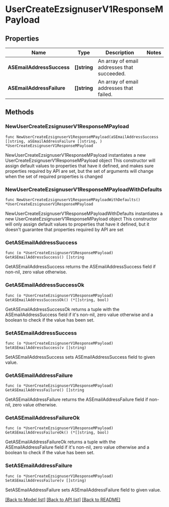 # UserCreateEzsignuserV1ResponseMPayload

## Properties

Name | Type | Description | Notes
------------ | ------------- | ------------- | -------------
**ASEmailAddressSuccess** | **[]string** | An array of email addresses that succeeded. | 
**ASEmailAddressFailure** | **[]string** | An array of email addresses that failed. | 

## Methods

### NewUserCreateEzsignuserV1ResponseMPayload

`func NewUserCreateEzsignuserV1ResponseMPayload(aSEmailAddressSuccess []string, aSEmailAddressFailure []string, ) *UserCreateEzsignuserV1ResponseMPayload`

NewUserCreateEzsignuserV1ResponseMPayload instantiates a new UserCreateEzsignuserV1ResponseMPayload object
This constructor will assign default values to properties that have it defined,
and makes sure properties required by API are set, but the set of arguments
will change when the set of required properties is changed

### NewUserCreateEzsignuserV1ResponseMPayloadWithDefaults

`func NewUserCreateEzsignuserV1ResponseMPayloadWithDefaults() *UserCreateEzsignuserV1ResponseMPayload`

NewUserCreateEzsignuserV1ResponseMPayloadWithDefaults instantiates a new UserCreateEzsignuserV1ResponseMPayload object
This constructor will only assign default values to properties that have it defined,
but it doesn't guarantee that properties required by API are set

### GetASEmailAddressSuccess

`func (o *UserCreateEzsignuserV1ResponseMPayload) GetASEmailAddressSuccess() []string`

GetASEmailAddressSuccess returns the ASEmailAddressSuccess field if non-nil, zero value otherwise.

### GetASEmailAddressSuccessOk

`func (o *UserCreateEzsignuserV1ResponseMPayload) GetASEmailAddressSuccessOk() (*[]string, bool)`

GetASEmailAddressSuccessOk returns a tuple with the ASEmailAddressSuccess field if it's non-nil, zero value otherwise
and a boolean to check if the value has been set.

### SetASEmailAddressSuccess

`func (o *UserCreateEzsignuserV1ResponseMPayload) SetASEmailAddressSuccess(v []string)`

SetASEmailAddressSuccess sets ASEmailAddressSuccess field to given value.


### GetASEmailAddressFailure

`func (o *UserCreateEzsignuserV1ResponseMPayload) GetASEmailAddressFailure() []string`

GetASEmailAddressFailure returns the ASEmailAddressFailure field if non-nil, zero value otherwise.

### GetASEmailAddressFailureOk

`func (o *UserCreateEzsignuserV1ResponseMPayload) GetASEmailAddressFailureOk() (*[]string, bool)`

GetASEmailAddressFailureOk returns a tuple with the ASEmailAddressFailure field if it's non-nil, zero value otherwise
and a boolean to check if the value has been set.

### SetASEmailAddressFailure

`func (o *UserCreateEzsignuserV1ResponseMPayload) SetASEmailAddressFailure(v []string)`

SetASEmailAddressFailure sets ASEmailAddressFailure field to given value.



[[Back to Model list]](../README.md#documentation-for-models) [[Back to API list]](../README.md#documentation-for-api-endpoints) [[Back to README]](../README.md)


